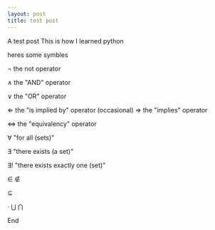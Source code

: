 ```yaml
---
layout: post
title: test post
---
```


A test post
This is how I learned python

heres some symbles


¬ the not operator

∧ the "AND" operator

∨ the "OR" operator

⇐ the "is implied by" operator (occasional)
⇒ the "implies"  operator

⇔ the "equivalency" operator

∀ "for all (sets)"

∃ "there exists (a set)"

∃! "there exists exactly one (set)"

∈
∉

⊆


·
⋃
⋂

End
